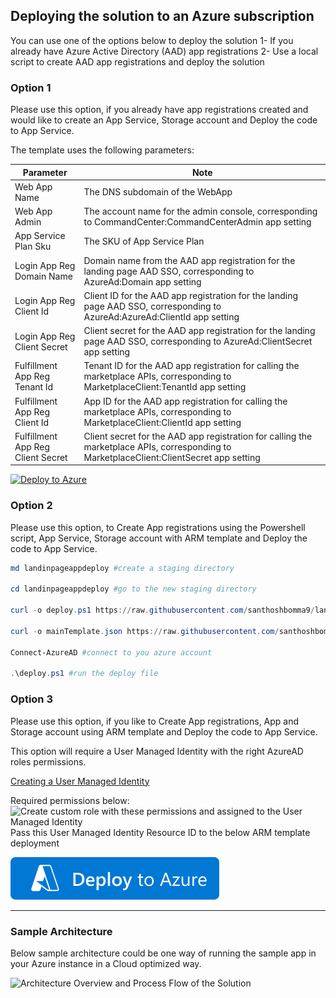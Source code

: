 ## Deploying the solution to an Azure subscription

You can use one of the options below to deploy the solution
1- If you already have Azure Active Directory (AAD) app registrations
2- Use a local script to create AAD app registrations and deploy the solution

### Option 1

Please use this option, if you already have app registrations created and would like to create an App Service, Storage account and Deploy the code to App Service.

The template uses the following parameters:

| Parameter                         | Note                                                                                                                                     |
| --------------------------------- | ---------------------------------------------------------------------------------------------------------------------------------------- |
| Web App Name                      | The DNS subdomain of the WebApp                                                                                                          |
| Web App Admin                     | The account name for the admin console, corresponding to CommandCenter:CommandCenterAdmin app setting                                    |
| App Service Plan Sku              | The SKU of App Service Plan                                                                                                              |
| Login App Reg Domain Name         | Domain name from the AAD app registration for the landing page AAD SSO, corresponding to AzureAd:Domain app setting                      |
| Login App Reg Client Id           | Client ID for the AAD app registration for the landing page AAD SSO, corresponding to AzureAd:AzureAd:ClientId app setting               |
| Login App Reg Client Secret       | Client secret for the AAD app registration for the landing page AAD SSO, corresponding to AzureAd:ClientSecret app setting               |
| Fulfillment App Reg Tenant Id     | Tenant ID for the AAD app registration for calling the marketplace APIs, corresponding to MarketplaceClient:TenantId app setting         |
| Fulfillment App Reg Client Id     | App ID for the AAD app registration for calling the marketplace APIs, corresponding to MarketplaceClient:ClientId app setting            |
| Fulfillment App Reg Client Secret | Client secret for the AAD app registration for calling the marketplace APIs, corresponding to MarketplaceClient:ClientSecret app setting |

[![Deploy to Azure](https://aka.ms/deploytoazurebutton)](https://portal.azure.com/#create/Microsoft.Template/uri/https%3A%2F%2Fraw.githubusercontent.com%2Fmicrosoft%2FCommercial-Marketplace-SaaS-Manual-On-Boarding%2Fdev%2Fresources%2Fdeploy%2FdeployWithExistingAADApps.json)

### Option 2

Please use this option, to Create App registrations using the Powershell script, App Service, Storage account with ARM template and Deploy the code to App Service.

```powershell
md landinpageappdeploy #create a staging directory

cd landinpageappdeploy #go to the new staging directory

curl -o deploy.ps1 https://raw.githubusercontent.com/santhoshbomma9/landingpage-deploy-automation/main/deploy.ps1  # pull deploy ps file

curl -o mainTemplate.json https://raw.githubusercontent.com/santhoshbomma9/landingpage-deploy-automation/main/mainTemplate.json  # pull template json file

Connect-AzureAD #connect to you azure account

.\deploy.ps1 #run the deploy file
```

### Option 3

Please use this option, if you like to Create App registrations, App and Storage account using ARM template and Deploy the code to App Service.

This option will require a User Managed Identity with the right AzureAD roles permissions.

[Creating a User Managed Identity](https://docs.microsoft.com/en-us/azure/active-directory/managed-identities-azure-resources/how-to-manage-ua-identity-portal)

Required permissions below:
![Create custom role with these permissions and assigned to the User Managed Identity](../../ReadmeFiles/azure-ad-role-permissions.png)
Pass this User Managed Identity Resource ID to the below ARM template deployment

[![Deploy To Azure](https://raw.githubusercontent.com/Azure/azure-quickstart-templates/master/1-CONTRIBUTION-GUIDE/images/deploytoazure.svg?sanitize=true)](https://portal.azure.com/#create/Microsoft.Template/uri/https%3A%2F%2Fraw.githubusercontent.com%2Fsanthoshb-msft%2FCommercial-Marketplace-SaaS-Manual-On-Boarding%2Fmain%2Fresources%2Fdeploy%2Fazuredeploy.json)

---

### Sample Architecture

Below sample architecture could be one way of running the sample app in your Azure instance in a Cloud optimized way.

![Architecture Overview and Process Flow of the Solution](../../ReadmeFiles/saas-samplesdk-architecture.png)

</hr>
